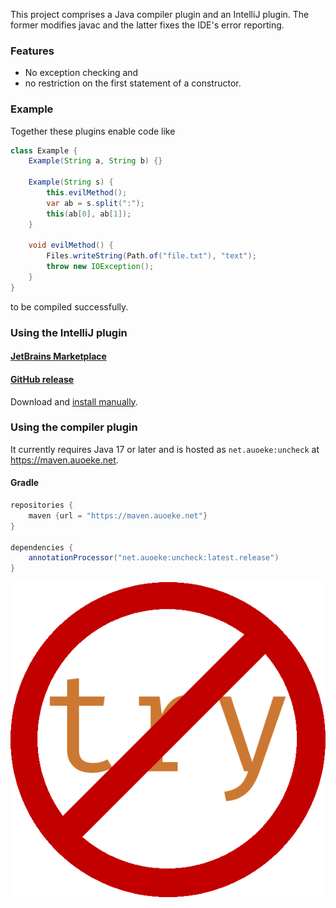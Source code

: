 This project comprises a Java compiler plugin and an IntelliJ plugin.
The former modifies javac and the latter fixes the IDE's error reporting.

### Features
- No exception checking and
- no restriction on the first statement of a constructor.

### Example
Together these plugins enable code like
```java
class Example {
    Example(String a, String b) {}

    Example(String s) {
        this.evilMethod();
        var ab = s.split(":");
        this(ab[0], ab[1]);
    }

    void evilMethod() {
        Files.writeString(Path.of("file.txt"), "text");
        throw new IOException();
    }
}
```
to be compiled successfully.

### Using the IntelliJ plugin
#### [JetBrains Marketplace](https://plugins.jetbrains.com/plugin/18575-uncheck)
#### [GitHub release](https://github.com/auoeke/uncheck/releases)
Download and [install manually](https://www.jetbrains.com/help/idea/managing-plugins.html#install_plugin_from_disk).

### Using the compiler plugin
It currently requires Java 17 or later and is hosted as `net.auoeke:uncheck` at https://maven.auoeke.net.

#### Gradle
```groovy
repositories {
    maven {url = "https://maven.auoeke.net"}
}

dependencies {
    annotationProcessor("net.auoeke:uncheck:latest.release")
}
```

![](idea/resources/icon.png)
